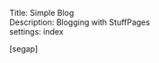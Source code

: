 Title: Simple Blog                                                             
Description: Blogging with StuffPages                                          
settings: index                                                                
                                                                               
[segap]
